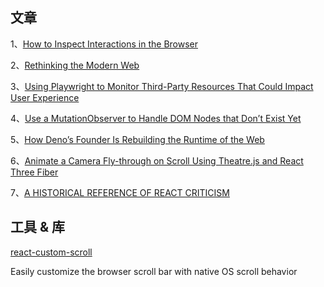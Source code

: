 ## 文章
1、[How to Inspect Interactions in the Browser](https://www.builder.io/blog/inspect-interactions-in-the-browser)

2、[Rethinking the Modern Web](https://dev.to/oxharris/rethinking-the-modern-web-5cn1)

3、[Using Playwright to Monitor Third-Party Resources That Could Impact User Experience](https://blog.checklyhq.com/how-playwright-can-monitor-third-party-resources/)

4、[Use a MutationObserver to Handle DOM Nodes that Don’t Exist Yet](https://www.macarthur.me/posts/use-mutation-observer-to-handle-nodes-that-dont-exist-yet)

5、[How Deno’s Founder Is Rebuilding the Runtime of the Web](https://www.sequoiacap.com/article/deno-spotlight/)


6、[Animate a Camera Fly-through on Scroll Using Theatre.js and React Three Fiber](https://tympanus.net/codrops/2023/02/14/animate-a-camera-fly-through-on-scroll-using-theatre-js-and-react-three-fiber/)

7、[A HISTORICAL REFERENCE OF REACT CRITICISM](https://www.zachleat.com/web/react-criticism/)

## 工具 & 库

[react-custom-scroll](https://github.com/rommguy/react-custom-scroll)

Easily customize the browser scroll bar with native OS scroll behavior